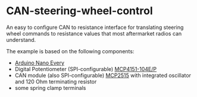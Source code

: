 # CAN-steering-wheel-control
An easy to configure CAN to resistance interface for translating steering wheel commands to resistance values that most aftermarket radios can understand.

The example is based on the following components:
- [Arduino Nano Every](https://store.arduino.cc/products/arduino-nano-every)
- Digital Potentiometer (SPI-configurable) [MCP4151-104E/P](https://www.microchip.com/en-us/product/mcp4151)
- CAN module (also SPI-configurable) [MCP2515](https://www.reichelt.de/entwicklerboards-can-modul-mcp2515-mcp2562-debo-can-modul-p239277.html) with integrated oscillator and 120 Ohm terminating resistor
- some spring clamp terminals
